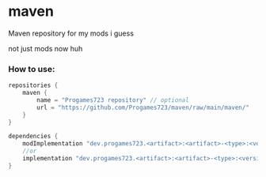 # maven
Maven repository for my mods i guess

not just mods now huh

### How to use:
```gradle
repositories {
    maven {
        name = "Progames723 repository" // optional
        url = "https://github.com/Progames723/maven/raw/main/maven/"
    }
}

dependencies {
    modImplementation "dev.progames723.<artifact>:<artifact>-<type>:<version>"
    //or
    implementation "dev.progames723.<artifact>:<artifact>-<type>:<version>"
}
```
